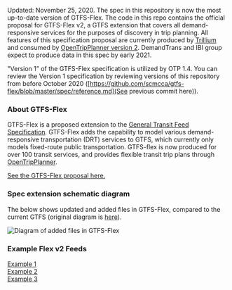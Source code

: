 Updated: November 25, 2020. The spec in this repository is now the most up-to-date version of GTFS-Flex. The code in this repo contains the official proposal for GTFS-Flex v2, a GTFS extension that covers all demand-responsive services for the purposes of discovery in trip planning. All features of this specification proposal are currently produced by [Trillium](https://trilliumtransit.com/) and consumed by [OpenTripPlanner version 2](https://www.opentripplanner.org/). DemandTrans and IBI group expect to produce data in this spec by early 2021.

"Version 1" of the GTFS-Flex specification is utilized by OTP 1.4. You can review the Version 1 specification by reviewing versions of this repository from before October 2020 ([https://github.com/scmcca/gtfs-flex/blob/master/spec/reference.md](See previous commit here)).

### About GTFS-Flex

GTFS-Flex is a proposed extension to the [General Transit Feed Specification](http://gtfs.org/). GTFS-Flex adds the capability to model various demand-responsive transportation (DRT) services to GTFS, which currently only models fixed-route public transportation. GTFS-flex is now produced for over 100 transit services, and provides flexible transit trip plans through [OpenTripPlanner](https://www.opentripplanner.org/).

[See the GTFS-Flex proposal here.](spec/reference.md)

### Spec extension schematic diagram

The below shows updated and added files in GTFS-Flex, compared to the current GTFS (original diagram is [here](https://docs.google.com/drawings/d/1g1kuTZPLFphMa942htywksIhxXqM_mMFCROOiEw5eNo/edit?usp=sharing)).

![Diagram of added files in GTFS-Flex](spec/GTFS_GTFS-flex_v2_Schema_Diagram.png)

### Example Flex v2 Feeds
[Example 1](spec/Flex_v2_Example_1.zip)<br>[Example 2](spec/Flex_v2_Example_2.zip)<br>[Example 3](spec/Flex_v2_Example_3.zip)
